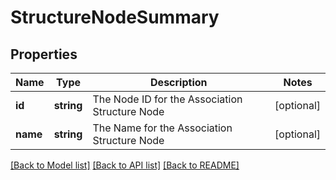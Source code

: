 # StructureNodeSummary

## Properties
Name | Type | Description | Notes
------------ | ------------- | ------------- | -------------
**id** | **string** | The Node ID for the Association Structure Node | [optional] 
**name** | **string** | The Name for the Association Structure Node | [optional] 

[[Back to Model list]](../README.md#documentation-for-models) [[Back to API list]](../README.md#documentation-for-api-endpoints) [[Back to README]](../README.md)


